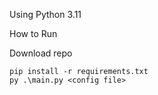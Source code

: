 Using Python 3.11

How to Run

Download repo

    pip install -r requirements.txt
    py .\main.py <config file>

